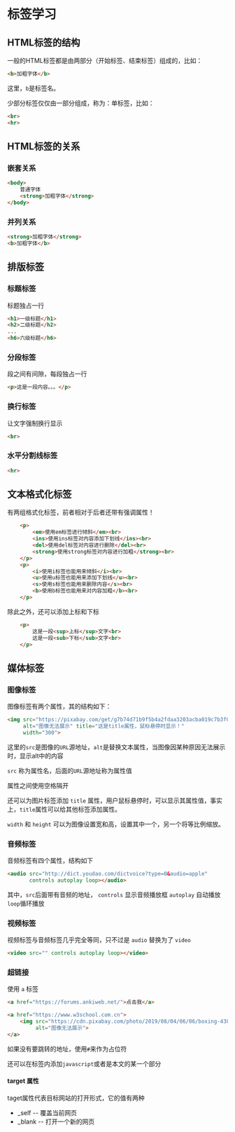 # 标签学习
## HTML标签的结构
一般的HTML标签都是由两部分（开始标签、结束标签）组成的，比如：
```html
<b>加粗字体</b>
```
这里，`b`是标签名。

少部分标签仅仅由一部分组成，称为：单标签，比如：
```html
<br>
<hr>
```

## HTML标签的关系
### 嵌套关系
```html
<body>
    普通字体
    <strong>加粗字体</strong>
</body>
```
### 并列关系
```html
<strong>加粗字体</strong>
<b>加粗字体</b>
```
## 排版标签
### 标题标签
标题独占一行
```html
<h1>一级标题</h1>
<h2>二级标题</h2>
...
<h6>六级标题</h6>
```

### 分段标签
段之间有间隙，每段独占一行
```html
<p>这是一段内容。。。</p>
```

### 换行标签
让文字强制换行显示
```html
<br>
```

### 水平分割线标签
```html
<hr>
```

## 文本格式化标签
有两组格式化标签，前者相对于后者还带有强调属性！
```html
    <p>
        <em>使用em标签进行倾斜</em><br>
        <ins>使用ins标签对内容添加下划线</ins><br>
        <del>使用del标签对内容进行删除</del><br>
        <strong>使用strong标签对内容进行加粗</strong><br>
    </p>
    <p>
        <i>使用i标签也能用来倾斜</i><br>
        <u>使用u标签也能用来添加下划线</u><br>
        <s>使用s标签也能用来删除内容</s><br>
        <b>使用b标签也能用来对内容加粗</b><br>
    </p>
```
除此之外，还可以添加上标和下标
```html
    <p>
        这是一段<sup>上标</sup>文字<br>
        这是一段<sub>下标</sub>文字<br>
    </p>
```
## 媒体标签
### 图像标签
图像标签有两个属性，其的结构如下：
```html
<img src="https://pixabay.com/get/g7b74d71b9f5b4a2fdaa3203acba019c7b3f0243fe12515bfcff1a2c2148a62c4adc5a21cf5ba67420e8742d83ee70117_640.jpg"
     alt="图像无法展示" title="这是title属性，鼠标悬停时显示！"
     width="300">
```
这里的`src`是图像的`URL`源地址，`alt`是替换文本属性，当图像因某种原因无法展示时，显示alt中的内容

`src` 称为属性名，后面的`URL`源地址称为属性值

属性之间使用空格隔开

还可以为图片标签添加 `title` 属性，用户鼠标悬停时，可以显示其属性值，事实上，`title`属性可以给其他标签添加属性。

`width` 和 `height` 可以为图像设置宽和高，设置其中一个，另一个将等比例缩放。

### 音频标签
音频标签有四个属性，结构如下
```html
<audio src="http://dict.youdao.com/dictvoice?type=0&audio=apple"
       controls autoplay loop></audio>
```
其中，`src`后面带有音频的地址， `controls` 显示音频播放框 `autoplay` 自动播放`loop`循环播放
### 视频标签
视频标签与音频标签几乎完全等同，只不过是 `audio` 替换为了 `video`
```html
<video src="" controls autoplay loop></video>
```
### 超链接
使用 `a` 标签
```html
<a href="https://forums.ankiweb.net/">点击我</a>

<a href="https://www.w3school.com.cn">
    <img src="https://cdn.pixabay.com/photo/2019/08/04/06/06/boxing-4383119_1280.jpg"
         alt="图像无法展示">
</a>

```
如果没有要跳转的地址，使用`#`来作为占位符

还可以在标签内添加`javascript`或者是本文的某一个部分

#### target 属性
taget属性代表目标网站的打开形式，它的值有两种
+ _self -- 覆盖当前网页
+ _blank -- 打开一个新的网页